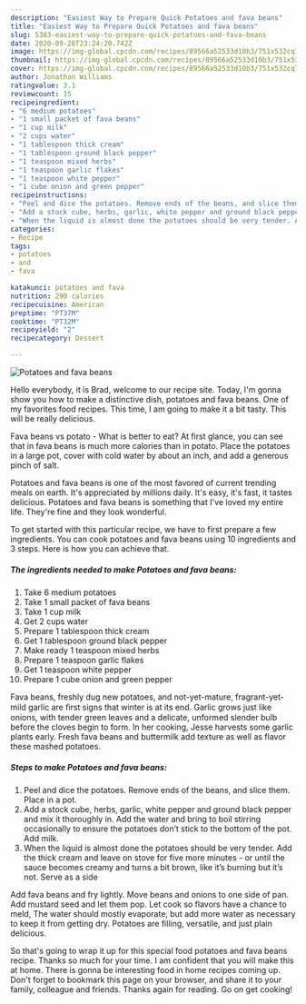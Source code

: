 ```yaml
---
description: "Easiest Way to Prepare Quick Potatoes and fava beans"
title: "Easiest Way to Prepare Quick Potatoes and fava beans"
slug: 5383-easiest-way-to-prepare-quick-potatoes-and-fava-beans
date: 2020-09-26T23:24:20.742Z
image: https://img-global.cpcdn.com/recipes/89566a52533d10b3/751x532cq70/potatoes-and-fava-beans-recipe-main-photo.jpg
thumbnail: https://img-global.cpcdn.com/recipes/89566a52533d10b3/751x532cq70/potatoes-and-fava-beans-recipe-main-photo.jpg
cover: https://img-global.cpcdn.com/recipes/89566a52533d10b3/751x532cq70/potatoes-and-fava-beans-recipe-main-photo.jpg
author: Jonathan Williams
ratingvalue: 3.1
reviewcount: 15
recipeingredient:
- "6 medium potatoes"
- "1 small packet of fava beans"
- "1 cup milk"
- "2 cups water"
- "1 tablespoon thick cream"
- "1 tablespoon ground black pepper"
- "1 teaspoon mixed herbs"
- "1 teaspoon garlic flakes"
- "1 teaspoon white pepper"
- "1 cube onion and green pepper"
recipeinstructions:
- "Peel and dice the potatoes. Remove ends of the beans, and slice them. Place in a pot."
- "Add a stock cube, herbs, garlic, white pepper and ground black pepper and mix it thoroughly in. Add the water and bring to boil stirring occasionally to ensure the potatoes don’t stick to the bottom of the pot. Add milk."
- "When the liquid is almost done the potatoes should be very tender. Add the thick cream and leave on stove for five more minutes - or until the sauce becomes creamy and turns a bit brown, like it’s burning but it’s not. Serve as a side"
categories:
- Recipe
tags:
- potatoes
- and
- fava

katakunci: potatoes and fava 
nutrition: 290 calories
recipecuisine: American
preptime: "PT37M"
cooktime: "PT32M"
recipeyield: "2"
recipecategory: Dessert

---
```



![Potatoes and fava beans](https://img-global.cpcdn.com/recipes/89566a52533d10b3/751x532cq70/potatoes-and-fava-beans-recipe-main-photo.jpg)

Hello everybody, it is Brad, welcome to our recipe site. Today, I'm gonna show you how to make a distinctive dish, potatoes and fava beans. One of my favorites food recipes. This time, I am going to make it a bit tasty. This will be really delicious.

Fava beans vs potato - What is better to eat? At first glance, you can see that in fava beans is much more calories than in potato. Place the potatoes in a large pot, cover with cold water by about an inch, and add a generous pinch of salt.

Potatoes and fava beans is one of the most favored of current trending meals on earth. It's appreciated by millions daily. It's easy, it's fast, it tastes delicious. Potatoes and fava beans is something that I've loved my entire life. They're fine and they look wonderful.


To get started with this particular recipe, we have to first prepare a few ingredients. You can cook potatoes and fava beans using 10 ingredients and 3 steps. Here is how you can achieve that.

<!--inarticleads1-->

##### The ingredients needed to make Potatoes and fava beans:

1. Take 6 medium potatoes
1. Take 1 small packet of fava beans
1. Take 1 cup milk
1. Get 2 cups water
1. Prepare 1 tablespoon thick cream
1. Get 1 tablespoon ground black pepper
1. Make ready 1 teaspoon mixed herbs
1. Prepare 1 teaspoon garlic flakes
1. Get 1 teaspoon white pepper
1. Prepare 1 cube onion and green pepper


Fava beans, freshly dug new potatoes, and not-yet-mature, fragrant-yet-mild garlic are ﬁrst signs that winter is at its end. Garlic grows just like onions, with tender green leaves and a delicate, unformed slender bulb before the cloves begin to form. In her cooking, Jesse harvests some garlic plants early. Fresh fava beans and buttermilk add texture as well as flavor these mashed potatoes. 

<!--inarticleads2-->

##### Steps to make Potatoes and fava beans:

1. Peel and dice the potatoes. Remove ends of the beans, and slice them. Place in a pot.
1. Add a stock cube, herbs, garlic, white pepper and ground black pepper and mix it thoroughly in. Add the water and bring to boil stirring occasionally to ensure the potatoes don’t stick to the bottom of the pot. Add milk.
1. When the liquid is almost done the potatoes should be very tender. Add the thick cream and leave on stove for five more minutes - or until the sauce becomes creamy and turns a bit brown, like it’s burning but it’s not. Serve as a side


Add fava beans and fry lightly. Move beans and onions to one side of pan. Add mustard seed and let them pop. Let cook so flavors have a chance to meld, The water should mostly evaporate, but add more water as necessary to keep it from getting dry. Potatoes are filling, versatile, and just plain delicious. 

So that's going to wrap it up for this special food potatoes and fava beans recipe. Thanks so much for your time. I am confident that you will make this at home. There is gonna be interesting food in home recipes coming up. Don't forget to bookmark this page on your browser, and share it to your family, colleague and friends. Thanks again for reading. Go on get cooking!
